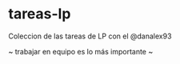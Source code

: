 # tareas-lp
Coleccion de las tareas de LP con el @danalex93

~ trabajar en equipo es lo más importante ~
